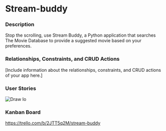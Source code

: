 # Stream-buddy

### Description
Stop the scrolling, use Stream Buddy, a Python application that searches The Movie Database to provide a suggested movie based on your preferences.

### Relationships, Constraints, and CRUD Actions
[Include information about the relationships, constraints, and CRUD actions of your app here.]

### User Stories

![Draw Io](code/phase-3/project/stream-buddy/app.png)

### Kanban Board
https://trello.com/b/2JTT5q2M/stream-buddy